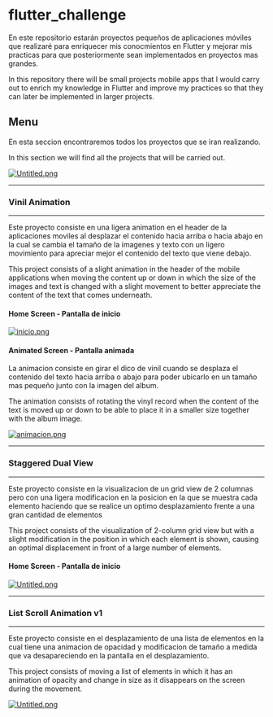 # flutter_challenge

En este repositorio estarán proyectos pequeños de aplicaciones móviles que realizaré para enriquecer mis conocmientos en Flutter y mejorar mis practicas para que posteriormente sean implementados en proyectos mas grandes.

In this repository there will be small projects mobile apps that I would carry out to enrich my knowledge in Flutter and improve my practices so that they can later be implemented in larger projects.

## Menu

En esta seccion encontraremos todos los proyectos que se iran realizando.

In this section we will find all the projects that will be carried out.

[![Untitled.png](https://i.postimg.cc/DzQy2X7L/Untitled.png)](https://postimg.cc/2q6fG3bS)

------------
### Vinil Animation
------------

Este proyecto consiste en una ligera animation en el header de la aplicaciones moviles al desplazar el contenido hacia arriba o hacia abajo en la cual se cambia el tamaño de la imagenes y texto con un ligero movimiento para apreciar mejor el contenido del texto que viene debajo.

This project consists of a slight animation in the header of the mobile applications when moving the content up or down in which the size of the images and text is changed with a slight movement to better appreciate the content of the text that comes underneath.

#### Home Screen - Pantalla de inicio

[![inicio.png](https://i.postimg.cc/DyGfStb6/inicio.png)](https://postimg.cc/HVp1Kvz8)

#### Animated Screen - Pantalla animada
La animacion consiste en girar el dico de vinil cuando se desplaza el contenido del texto hacia arriba o abajo para poder ubicarlo en un tamaño mas pequeño junto con la imagen del album.

The animation consists of rotating the vinyl record when the content of the text is moved up or down to be able to place it in a smaller size together with the album image.

[![animacion.png](https://i.postimg.cc/m2pqGDr6/animacion.png)](https://postimg.cc/XpFxfndw)


------------
### Staggered Dual View
------------

Este proyecto consiste en la visualizacion de un grid view de 2 columnas pero con una ligera modificacion en la posicion en la que se muestra cada elemento haciendo que se realice un optimo desplazamiento frente a una gran cantidad de elementos

This project consists of the visualization of 2-column grid view but with a slight modification in the position in which each element is shown, causing an optimal displacement in front of a large number of elements.

#### Home Screen - Pantalla de inicio

[![Untitled.png](https://i.postimg.cc/rp8Jfmk8/Untitled.png)](https://postimg.cc/jDFP5R29)

------------
### List Scroll Animation v1
------------

Este proyecto consiste en el desplazamiento de una lista de elementos en la cual tiene una animacion de opacidad y modificacion de tamaño a medida que va desapareciendo en la pantalla en el desplazamiento.

This project consists of moving a list of elements in which it has an animation of opacity and change in size as it disappears on the screen during the movement.

[![Untitled.png](https://i.postimg.cc/3JJVkH16/Untitled.png)](https://postimg.cc/WtCXyCQ6)
